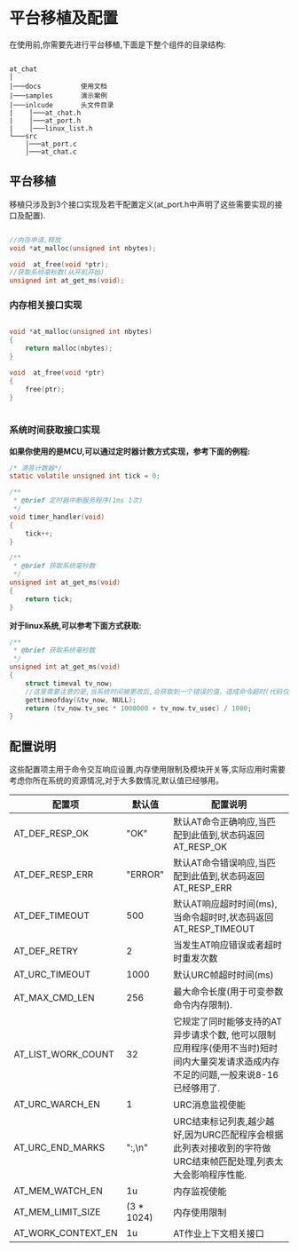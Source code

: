 
# 平台移植及配置

在使用前,你需要先进行平台移植,下面是下整个组件的目录结构:
```shell

at_chat
│
|───docs          使用文档
|───samples       演示案例
|───inlcude       头文件目录
|    │───at_chat.h
|    │───at_port.h
|    │───linux_list.h
└───src
    │───at_port.c
    │───at_chat.c    
```

## 平台移植

移植只涉及到3个接口实现及若干配置定义(at_port.h中声明了这些需要实现的接口及配置).

```c

//内存申请,释放
void *at_malloc(unsigned int nbytes);

void  at_free(void *ptr);
//获取系统毫秒数(从开机开始)
unsigned int at_get_ms(void);

```

### 内存相关接口实现

```C

void *at_malloc(unsigned int nbytes)
{
	return malloc(nbytes);
}

void  at_free(void *ptr)
{
	free(ptr);
}
 
```

### 系统时间获取接口实现


**如果你使用的是MCU,可以通过定时器计数方式实现，参考下面的例程:**

```c
/* 滴答计数器*/
static volatile unsigned int tick = 0;

/**
 * @brief 定时器中断服务程序(1ms 1次)
 */
void timer_handler(void)
{
    tick++;
}

/**
 * @brief 获取系统毫秒数
 */
unsigned int at_get_ms(void)
{
    return tick;
}

```

**对于linux系统,可以参考下面方式获取:**

```C
/**
 * @brief 获取系统毫秒数
 */
unsigned int at_get_ms(void)
{
    struct timeval tv_now;
    //这里需要注意的是,当系统时间被更改后,会获取到一个错误的值，造成命令超时(代码仅做的演示)。
    gettimeofday(&tv_now, NULL);
    return (tv_now.tv_sec * 1000000 + tv_now.tv_usec) / 1000;
}
```

## 配置说明

这些配置项主用于命令交互响应设置,内存使用限制及模块开关等,实际应用时需要考虑你所在系统的资源情况,对于大多数情况,默认值已经够用。

| 配置项             | 默认值     | 配置说明                                                     |
| ------------------ | ---------- | ---------------------------------------------------------- |
| AT_DEF_RESP_OK     | "OK"       | 默认AT命令正确响应,当匹配到此值到,状态码返回AT_RESP_OK         |
| AT_DEF_RESP_ERR    | "ERROR"    | 默认AT命令错误响应,当匹配到此值到,状态码返回AT_RESP_ERR       |
| AT_DEF_TIMEOUT     | 500        | 默认AT响应超时时间(ms),当命令超时时,状态码返回AT_RESP_TIMEOUT |
| AT_DEF_RETRY       | 2          | 当发生AT响应错误或者超时时重发次数                           |
| AT_URC_TIMEOUT     | 1000       | 默认URC帧超时时间(ms)                                       |
| AT_MAX_CMD_LEN     | 256        | 最大命令长度(用于可变参数命令内存限制).                      |
| AT_LIST_WORK_COUNT | 32         | 它规定了同时能够支持的AT异步请求个数, 他可以限制应用程序(使用不当时)短时间内大量突发请求造成内存不足的问题,一般来说8-16已经够用了. |
| AT_URC_WARCH_EN    | 1          | URC消息监视使能                                              |
| AT_URC_END_MARKS   | ":,\n"     | URC结束标记列表,越少越好,因为URC匹配程序会根据此列表对接收到的字符做URC结束帧匹配处理,列表太大会影响程序性能. |
| AT_MEM_WATCH_EN    | 1u         | 内存监视使能                                                 |
| AT_MEM_LIMIT_SIZE  | (3 * 1024) | 内存使用限制                                                 |
| AT_WORK_CONTEXT_EN | 1u         | AT作业上下文相关接口                                          |


